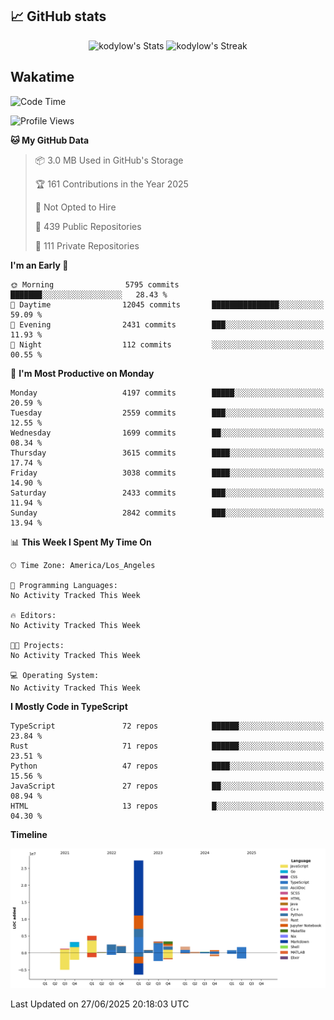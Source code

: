 ## 📈 GitHub stats
<!--START_SECTION:github-->
<div class="badges-githubstats">
  <p align="center">
    <img src="https://github-readme-stats.vercel.app/api?username=kodylow&theme=tokyonight&show_icons=true&hide_border=true&count_private=true" alt="kodylow's Stats" height="165">
    <img src="https://github-readme-streak-stats.herokuapp.com/?user=kodylow&theme=tokyonight&hide_border=true" alt="kodylow's Streak" height="165">
  </p>
</div>
<!--END_SECTION:github-->

## Wakatime 
<!--START_SECTION:waka-->
![Code Time](http://img.shields.io/badge/Code%20Time-1%2C294%20hrs%2031%20mins-blue)

![Profile Views](http://img.shields.io/badge/Profile%20Views-1-blue)

**🐱 My GitHub Data** 

> 📦 3.0 MB Used in GitHub's Storage 
 > 
> 🏆 161 Contributions in the Year 2025
 > 
> 🚫 Not Opted to Hire
 > 
> 📜 439 Public Repositories 
 > 
> 🔑 111 Private Repositories 
 > 
**I'm an Early 🐤** 

```text
🌞 Morning                5795 commits        ███████░░░░░░░░░░░░░░░░░░   28.43 % 
🌆 Daytime                12045 commits       ███████████████░░░░░░░░░░   59.09 % 
🌃 Evening                2431 commits        ███░░░░░░░░░░░░░░░░░░░░░░   11.93 % 
🌙 Night                  112 commits         ░░░░░░░░░░░░░░░░░░░░░░░░░   00.55 % 
```
📅 **I'm Most Productive on Monday** 

```text
Monday                   4197 commits        █████░░░░░░░░░░░░░░░░░░░░   20.59 % 
Tuesday                  2559 commits        ███░░░░░░░░░░░░░░░░░░░░░░   12.55 % 
Wednesday                1699 commits        ██░░░░░░░░░░░░░░░░░░░░░░░   08.34 % 
Thursday                 3615 commits        ████░░░░░░░░░░░░░░░░░░░░░   17.74 % 
Friday                   3038 commits        ████░░░░░░░░░░░░░░░░░░░░░   14.90 % 
Saturday                 2433 commits        ███░░░░░░░░░░░░░░░░░░░░░░   11.94 % 
Sunday                   2842 commits        ███░░░░░░░░░░░░░░░░░░░░░░   13.94 % 
```


📊 **This Week I Spent My Time On** 

```text
🕑︎ Time Zone: America/Los_Angeles

💬 Programming Languages: 
No Activity Tracked This Week

🔥 Editors: 
No Activity Tracked This Week

🐱‍💻 Projects: 
No Activity Tracked This Week

💻 Operating System: 
No Activity Tracked This Week
```

**I Mostly Code in TypeScript** 

```text
TypeScript               72 repos            ██████░░░░░░░░░░░░░░░░░░░   23.84 % 
Rust                     71 repos            ██████░░░░░░░░░░░░░░░░░░░   23.51 % 
Python                   47 repos            ████░░░░░░░░░░░░░░░░░░░░░   15.56 % 
JavaScript               27 repos            ██░░░░░░░░░░░░░░░░░░░░░░░   08.94 % 
HTML                     13 repos            █░░░░░░░░░░░░░░░░░░░░░░░░   04.30 % 
```



**Timeline**

![Lines of Code chart](https://raw.githubusercontent.com/Kodylow/Kodylow/master/assets/bar_graph.png)


 Last Updated on 27/06/2025 20:18:03 UTC
<!--END_SECTION:waka-->
